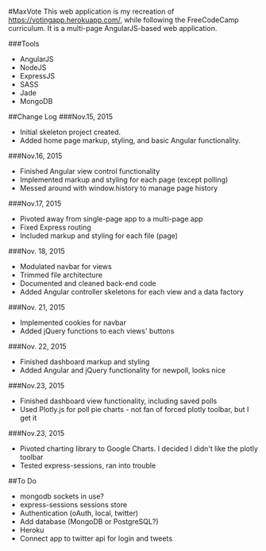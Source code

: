 #MaxVote
This web application is my recreation of https://votingapp.herokuapp.com/, while following
the FreeCodeCamp curriculum. It is a multi-page AngularJS-based web application.

###Tools
  * AngularJS
  * NodeJS
  * ExpressJS
  * SASS
  * Jade
  * MongoDB

##Change Log
###Nov.15, 2015
  * Initial skeleton project created.
  * Added home page markup, styling, and basic Angular functionality.

###Nov.16, 2015
  * Finished Angular view control functionality
  * Implemented markup and styling for each page (except polling)
  * Messed around with window.history to manage page history

###Nov.17, 2015
  * Pivoted away from single-page app to a multi-page app
  * Fixed Express routing
  * Included markup and styling for each file (page)

###Nov. 18, 2015
  * Modulated navbar for views
  * Trimmed file architecture
  * Documented and cleaned back-end code
  * Added Angular controller skeletons for each view and a data factory

###Nov. 21, 2015
  * Implemented cookies for navbar
  * Added jQuery functions to each views' buttons

###Nov. 22, 2015
  * Finished dashboard markup and styling
  * Added Angular and jQuery functionality for newpoll, looks nice

###Nov.23, 2015
  * Finished dashboard view functionality, including saved polls
  * Used Plotly.js for poll pie charts - not fan of forced plotly toolbar, but I get it

###Nov.23, 2015
  * Pivoted charting library to Google Charts. I decided I didn't like the plotly toolbar
  * Tested express-sessions, ran into trouble

##To Do
  * mongodb sockets in use?
  * express-sessions sessions store
  * Authentication (oAuth, local, twitter)
  * Add database (MongoDB or PostgreSQL?)
  * Heroku
  * Connect app to twitter api for login and tweets
